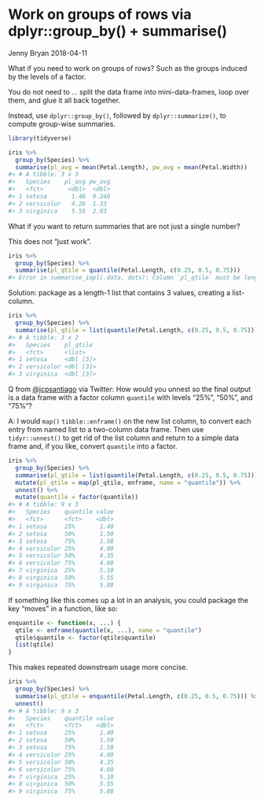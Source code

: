 Work on groups of rows via dplyr::group\_by() + summarise()
================
Jenny Bryan
2018-04-11

What if you need to work on groups of rows? Such as the groups induced
by the levels of a factor.

You do not need to … split the data frame into mini-data-frames, loop
over them, and glue it all back together.

Instead, use `dplyr::group_by()`, followed by `dplyr::summarize()`, to
compute group-wise summaries.

``` r
library(tidyverse)

iris %>%
  group_by(Species) %>%
  summarise(pl_avg = mean(Petal.Length), pw_avg = mean(Petal.Width))
#> # A tibble: 3 x 3
#>   Species    pl_avg pw_avg
#>   <fct>       <dbl>  <dbl>
#> 1 setosa       1.46  0.246
#> 2 versicolor   4.26  1.33 
#> 3 virginica    5.55  2.03
```

What if you want to return summaries that are not just a single number?

This does not “just work”.

``` r
iris %>%
  group_by(Species) %>%
  summarise(pl_qtile = quantile(Petal.Length, c(0.25, 0.5, 0.75)))
#> Error in summarise_impl(.data, dots): Column `pl_qtile` must be length 1 (a summary value), not 3
```

Solution: package as a length-1 list that contains 3 values, creating a
list-column.

``` r
iris %>%
  group_by(Species) %>%
  summarise(pl_qtile = list(quantile(Petal.Length, c(0.25, 0.5, 0.75))))
#> # A tibble: 3 x 2
#>   Species    pl_qtile 
#>   <fct>      <list>   
#> 1 setosa     <dbl [3]>
#> 2 versicolor <dbl [3]>
#> 3 virginica  <dbl [3]>
```

Q from
[@jcpsantiago](https://twitter.com/jcpsantiago/status/983997363298717696)
via Twitter: How would you unnest so the final output is a data frame
with a factor column `quantile` with levels “25%”, “50%”, and “75%”?

A: I would `map()` `tibble::enframe()` on the new list column, to
convert each entry from named list to a two-column data frame. Then use
`tidyr::unnest()` to get rid of the list column and return to a simple
data frame and, if you like, convert `quantile` into a factor.

``` r
iris %>%
  group_by(Species) %>%
  summarise(pl_qtile = list(quantile(Petal.Length, c(0.25, 0.5, 0.75)))) %>%
  mutate(pl_qtile = map(pl_qtile, enframe, name = "quantile")) %>%
  unnest() %>%
  mutate(quantile = factor(quantile))
#> # A tibble: 9 x 3
#>   Species    quantile value
#>   <fct>      <fct>    <dbl>
#> 1 setosa     25%       1.40
#> 2 setosa     50%       1.50
#> 3 setosa     75%       1.58
#> 4 versicolor 25%       4.00
#> 5 versicolor 50%       4.35
#> 6 versicolor 75%       4.60
#> 7 virginica  25%       5.10
#> 8 virginica  50%       5.55
#> 9 virginica  75%       5.88
```

If something like this comes up a lot in an analysis, you could package
the key “moves” in a function, like so:

``` r
enquantile <- function(x, ...) {
  qtile <- enframe(quantile(x, ...), name = "quantile")
  qtile$quantile <- factor(qtile$quantile)
  list(qtile)
}
```

This makes repeated downstream usage more concise.

``` r
iris %>%
  group_by(Species) %>%
  summarise(pl_qtile = enquantile(Petal.Length, c(0.25, 0.5, 0.75))) %>%
  unnest()
#> # A tibble: 9 x 3
#>   Species    quantile value
#>   <fct>      <fct>    <dbl>
#> 1 setosa     25%       1.40
#> 2 setosa     50%       1.50
#> 3 setosa     75%       1.58
#> 4 versicolor 25%       4.00
#> 5 versicolor 50%       4.35
#> 6 versicolor 75%       4.60
#> 7 virginica  25%       5.10
#> 8 virginica  50%       5.55
#> 9 virginica  75%       5.88
```
